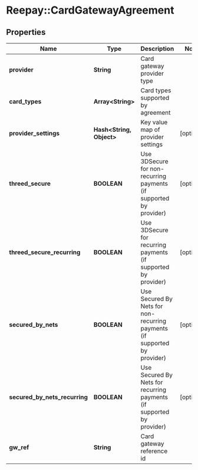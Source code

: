 # Reepay::CardGatewayAgreement

## Properties
Name | Type | Description | Notes
------------ | ------------- | ------------- | -------------
**provider** | **String** | Card gateway provider type | 
**card_types** | **Array&lt;String&gt;** | Card types supported by agreement | 
**provider_settings** | **Hash&lt;String, Object&gt;** | Key value map of provider settings | [optional] 
**threed_secure** | **BOOLEAN** | Use 3DSecure for non-recurring payments (if supported by provider) | [optional] 
**threed_secure_recurring** | **BOOLEAN** | Use 3DSecure for recurring payments (if supported by provider) | [optional] 
**secured_by_nets** | **BOOLEAN** | Use Secured By Nets for non-recurring payments (if supported by provider) | [optional] 
**secured_by_nets_recurring** | **BOOLEAN** | Use Secured By Nets for recurring payments (if supported by provider) | [optional] 
**gw_ref** | **String** | Card gateway reference id | 


